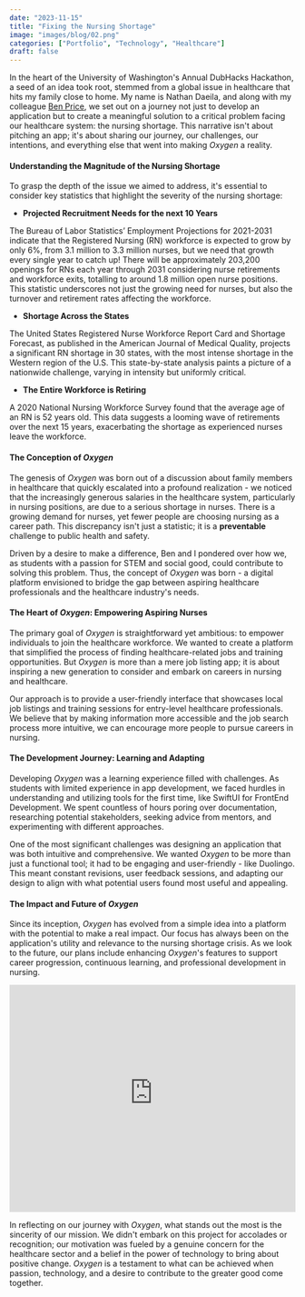 ```yaml
---
date: "2023-11-15"
title: "Fixing the Nursing Shortage"
image: "images/blog/02.png"
categories: ["Portfolio", "Technology", "Healthcare"]
draft: false
---
```


In the heart of the University of Washington's Annual DubHacks Hackathon, a seed of an idea took root, stemmed from a global issue in healthcare that hits my family close to home. My name is Nathan Daeila, and along with my colleague [Ben Price](URL "https://benprice.xyz"), we set out on a journey not just to develop an application but to create a meaningful solution to a critical problem facing our healthcare system: the nursing shortage. This narrative isn't about pitching an app; it's about sharing our journey, our challenges, our intentions, and everything else that went into making *Oxygen* a reality.

#### Understanding the Magnitude of the Nursing Shortage
To grasp the depth of the issue we aimed to address, it's essential to consider key statistics that highlight the severity of the nursing shortage:

- **Projected Recruitment Needs for the next 10 Years**

The Bureau of Labor Statistics’ Employment Projections for 2021-2031 indicate that the Registered Nursing (RN) workforce is expected to grow by only 6%, from 3.1 million to 3.3 million nurses, but we need that growth every single year to catch up! There will be approximately 203,200 openings for RNs each year through 2031 considering nurse retirements and workforce exits, totalling to around 1.8 million open nurse positions. This statistic underscores not just the growing need for nurses, but also the turnover and retirement rates affecting the workforce.

- **Shortage Across the States**

The United States Registered Nurse Workforce Report Card and Shortage Forecast, as published in the American Journal of Medical Quality, projects a significant RN shortage in 30 states, with the most intense shortage in the Western region of the U.S. This state-by-state analysis paints a picture of a nationwide challenge, varying in intensity but uniformly critical.

- **The Entire Workforce is Retiring**

A 2020 National Nursing Workforce Survey found that the average age of an RN is 52 years old. This data suggests a looming wave of retirements over the next 15 years, exacerbating the shortage as experienced nurses leave the workforce.

#### The Conception of *Oxygen*
The genesis of *Oxygen* was born out of a discussion about family members in healthcare that quickly escalated into a profound realization - we noticed that the increasingly generous salaries in the healthcare system, particularly in nursing positions, are due to a serious shortage in nurses. There is a growing demand for nurses, yet fewer people are choosing nursing as a career path. This discrepancy isn't just a statistic; it is a **preventable** challenge to public health and safety.

Driven by a desire to make a difference, Ben and I pondered over how we, as students with a passion for STEM and social good, could contribute to solving this problem. Thus, the concept of *Oxygen* was born - a digital platform envisioned to bridge the gap between aspiring healthcare professionals and the healthcare industry's needs.

#### The Heart of *Oxygen*: Empowering Aspiring Nurses
The primary goal of *Oxygen* is straightforward yet ambitious: to empower individuals to join the healthcare workforce. We wanted to create a platform that simplified the process of finding healthcare-related jobs and training opportunities. But *Oxygen* is more than a mere job listing app; it is about inspiring a new generation to consider and embark on careers in nursing and healthcare.

<script src="https://cdn.jsdelivr.net/npm/publicalbum@latest/embed-ui.min.js" async></script>
<div class="pa-carousel-widget" style="width:100%; height:600px; display:none;"
  data-link="https://photos.app.goo.gl/5ERKzBxvstRRCFfF6"
  data-title="Untitled"
  data-description="5 new items · Album by N D">
  <object data="https://lh3.googleusercontent.com/pw/ABLVV85szTebR32rp4z7RqeYgOzQl_ksoEH9K9t8TUtvMLtPRb7YD8VYfoBuCXZnT6yLrwKhevsk_9zWCiSQEhI0wfkC9YosGvifAU-CYUHRvRuhIt2Lv6I=w1080-h1080"></object>
  <object data="https://lh3.googleusercontent.com/pw/ABLVV84RA1O9SNLU0QDTzHuVxxen5Tf5ROkMKq60t0DE4OrL19z__z1IQz78hEmQzUVeGRpGTQ602voDoeHjTRPeqOk9Z3eoA2xBdYLL7rg44ocrBqoZjmQ=w1080-h1080"></object>
  <object data="https://lh3.googleusercontent.com/pw/ABLVV87tWKpv74HhXdRn9siBiMgNbS84JLE1OBuVQcCATu28D3oUZDRkP5kwuaFlCUSNO9yV--SjTOXehuQHjV4AuaVQDpLv8SocTT29-RASQg9NDdKPGp4=w1080-h1080"></object>
  <object data="https://lh3.googleusercontent.com/pw/ABLVV87XZwNxpHGObIUCFhwnE7SIPsON7lHWiLv8S6-PnJuB13ZMxUKT6-8FX_iv54Hav4cc4cBlQR-BDR5zDZ1Kr_ichF94D6uZFVdKgr61LyleTT00Ztg=w1080-h1080"></object>
  <object data="https://lh3.googleusercontent.com/pw/ABLVV86rrEHneKu8fbiO3PkX9-YY1lTgKWi9XO2kTwjQpwIrEcVCE5q0gpsCaXlPL_NOKcZ_i2lRDrDOWxQihRkbUm88Q4JPrBwZR8lNWQxb8lrAiNFOtUE=w1080-h1080"></object>
</div>


Our approach is to provide a user-friendly interface that showcases local job listings and training sessions for entry-level healthcare professionals. We believe that by making information more accessible and the job search process more intuitive, we can encourage more people to pursue careers in nursing.

#### The Development Journey: Learning and Adapting
Developing *Oxygen* was a learning experience filled with challenges. As students with limited experience in app development, we faced hurdles in understanding and utilizing tools for the first time, like SwiftUI for FrontEnd Development. We spent countless of hours poring over documentation, researching potential stakeholders, seeking advice from mentors, and experimenting with different approaches.

One of the most significant challenges was designing an application that was both intuitive and comprehensive. We wanted *Oxygen* to be more than just a functional tool; it had to be engaging and user-friendly - like Duolingo. This meant constant revisions, user feedback sessions, and adapting our design to align with what potential users found most useful and appealing.

#### The Impact and Future of *Oxygen*
Since its inception, *Oxygen* has evolved from a simple idea into a platform with the potential to make a real impact. Our focus has always been on the application's utility and relevance to the nursing shortage crisis. As we look to the future, our plans include enhancing *Oxygen*'s features to support career progression, continuous learning, and professional development in nursing.

<div>
    <iframe src="https://uwnetid-my.sharepoint.com/personal/ndaeila_uw_edu/_layouts/15/Doc.aspx?sourcedoc={e323ae06-aac3-45b6-829a-1acc7bb98755}&amp;action=embedview&amp;wdAr=1.7763888888888888" width="100%" height="400px" frameborder="0">This is an embedded <a target="_blank" href="https://office.com">Microsoft Office</a> presentation, powered by <a target="_blank" href="https://office.com/webapps">Office</a>.</iframe>
</div>

In reflecting on our journey with *Oxygen*, what stands out the most is the sincerity of our mission. We didn't embark on this project for accolades or recognition; our motivation was fueled by a genuine concern for the healthcare sector and a belief in the power of technology to bring about positive change. *Oxygen* is a testament to what can be achieved when passion, technology, and a desire to contribute to the greater good come together.

